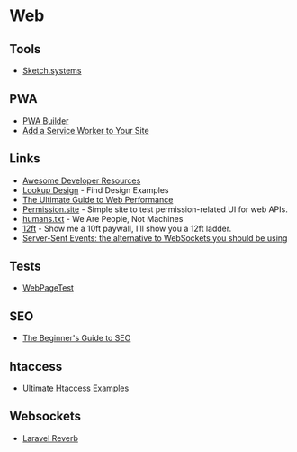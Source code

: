 # Web

## Tools

- [Sketch.systems](https://sketch.systems/)

## PWA

- [PWA Builder](https://www.pwabuilder.com/)
- [Add a Service Worker to Your Site](https://css-tricks.com/add-a-service-worker-to-your-site/)

## Links

- [Awesome Developer Resources](https://nelsonmichael.dev/awesome-developer-resources-ckcrin0gg00khpms1gbue38dz)
- [Lookup Design](https://lookup.design/) - Find Design Examples
- [The Ultimate Guide to Web Performance](https://dev.to/ender_minyard/the-ultimate-guide-to-web-performance-ci4)
- [Permission.site](https://permission.site/) - Simple site to test permission-related UI for web APIs.
- [humans.txt](https://humanstxt.org/) - We Are People, Not Machines
- [12ft](https://12ft.io/) - Show me a 10ft paywall, I’ll show you a 12ft ladder.
- [Server-Sent Events: the alternative to WebSockets you should be using](https://germano.dev/sse-websockets/)

## Tests

- [WebPageTest](https://webpagetest.org)

## SEO

- [The Beginner's Guide to SEO](https://moz.com/beginners-guide-to-seo)

## htaccess

- [Ultimate Htaccess Examples](https://evolt.org/ultimate_htaccess_examples)

## Websockets

- [Laravel Reverb](https://laravel.com/docs/11.x/reverb)